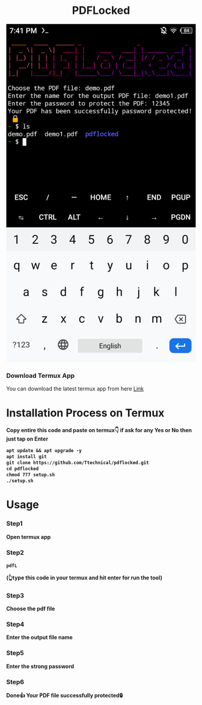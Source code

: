 <h1 align="center">PDFLocked<br>
</h1>
<img src="PDFLocked.png" alt="PDFLocked" class="center">

### Download Termux App 
You can download the latest termux app from here <a href="https://f-droid.org/en/packages/com.termux/">Link</a>

# Installation Process on Termux
<b>Copy entire this code and paste on termux👇 if ask for any Yes or No then just tap on Enter<b>
```shell
apt update && apt upgrade -y
apt install git
git clone https://github.com/Ttechnical/pdflocked.git
cd pdflocked
chmod 777 setup.sh
./setup.sh
```
# Usage
### Step1
Open termux app
### Step2
```bash
pdfL
```
(👆type this code in your termux and hit enter for run the tool)

### Step3
Choose the pdf file<br>
### Step4
Enter the output file name<br>
### Step5
Enter the strong password<br>
### Step6
Done👍 Your PDF file successfully protected🔒
